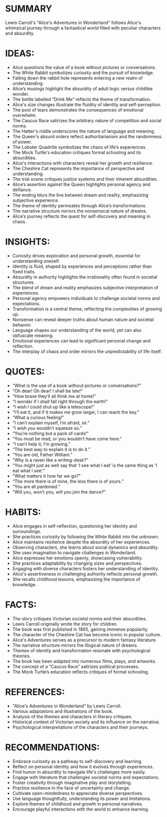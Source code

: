# SUMMARY
Lewis Carroll's "Alice's Adventures in Wonderland" follows Alice's whimsical journey through a fantastical world filled with peculiar characters and absurdity.

# IDEAS:
- Alice questions the value of a book without pictures or conversations.
- The White Rabbit symbolizes curiosity and the pursuit of knowledge.
- Falling down the rabbit hole represents entering a new realm of understanding.
- Alice’s musings highlight the absurdity of adult logic versus childlike wonder.
- The bottle labelled “Drink Me” reflects the theme of transformation.
- Alice's size changes illustrate the fluidity of identity and self-perception.
- The pool of tears demonstrates the consequences of emotional overwhelm.
- The Caucus Race satirizes the arbitrary nature of competition and social norms.
- The Hatter's riddle underscores the nature of language and meaning.
- The Queen's absurd orders reflect authoritarianism and the randomness of power.
- The Lobster Quadrille symbolizes the chaos of life’s experiences.
- The Mock Turtle's education critiques formal schooling and its absurdities.
- Alice's interactions with characters reveal her growth and resilience.
- The Cheshire Cat represents the importance of perspective and understanding.
- The trial scene critiques justice systems and their inherent absurdities.
- Alice’s assertion against the Queen highlights personal agency and defiance.
- The ending blurs the line between dream and reality, emphasizing subjective experience.
- The theme of identity permeates through Alice’s transformations.
- The narrative structure mirrors the nonsensical nature of dreams.
- Alice’s journey reflects the quest for self-discovery and meaning in chaos.

# INSIGHTS:
- Curiosity drives exploration and personal growth, essential for understanding oneself.
- Identity is fluid, shaped by experiences and perceptions rather than fixed traits.
- Absurdity in authority highlights the irrationality often found in societal structures.
- The blend of dream and reality emphasizes subjective interpretation of experiences.
- Personal agency empowers individuals to challenge societal norms and expectations.
- Transformation is a central theme, reflecting the complexities of growing up.
- Nonsense can reveal deeper truths about human nature and societal behavior.
- Language shapes our understanding of the world, yet can also obfuscate meaning.
- Emotional experiences can lead to significant personal change and reflection.
- The interplay of chaos and order mirrors the unpredictability of life itself.

# QUOTES:
- “What is the use of a book without pictures or conversations?”
- “Oh dear! Oh dear! I shall be late!”
- “How brave they’ll all think me at home!”
- “I wonder if I shall fall right through the earth!”
- “I wish I could shut up like a telescope!”
- “I’ll eat it, and if it makes me grow larger, I can reach the key.”
- “What a curious feeling!”
- “I can’t explain myself, I’m afraid, sir.”
- “I wish you wouldn’t squeeze so.”
- “You’re nothing but a pack of cards!”
- “You must be mad, or you wouldn’t have come here.”
- “I can’t help it; I’m growing.”
- “The best way to explain it is to do it.”
- “You are old, Father William.”
- “Why is a raven like a writing-desk?”
- “You might just as well say that ‘I see what I eat’ is the same thing as ‘I eat what I see’.”
- “What matters it how far we go?”
- “The more there is of mine, the less there is of yours.”
- “You are all pardoned.”
- “Will you, won’t you, will you join the dance?”

# HABITS:
- Alice engages in self-reflection, questioning her identity and surroundings.
- She practices curiosity by following the White Rabbit into the unknown.
- Alice maintains resilience despite the absurdity of her experiences.
- Observing characters, she learns about social dynamics and absurdity.
- She uses imagination to navigate challenges in Wonderland.
- Alice expresses her emotions openly, showcasing vulnerability.
- She practices adaptability by changing sizes and perspectives.
- Engaging with diverse characters fosters her understanding of identity.
- Alice's assertiveness in challenging authority reflects personal growth.
- She recalls childhood lessons, emphasizing the importance of knowledge.

# FACTS:
- The story critiques Victorian societal norms and their absurdities.
- Lewis Carroll originally wrote the story for children.
- The book was first published in 1865, gaining immense popularity.
- The character of the Cheshire Cat has become iconic in popular culture.
- Alice's Adventures serves as a precursor to modern fantasy literature.
- The narrative structure mirrors the illogical nature of dreams.
- Themes of identity and transformation resonate with psychological theories.
- The book has been adapted into numerous films, plays, and artworks.
- The concept of a “Caucus Race” satirizes political processes.
- The Mock Turtle’s education reflects critiques of formal schooling.

# REFERENCES:
- "Alice's Adventures in Wonderland" by Lewis Carroll.
- Various adaptations and illustrations of the book.
- Analysis of the themes and characters in literary critiques.
- Historical context of Victorian society and its influence on the narrative.
- Psychological interpretations of the characters and their journeys.

# RECOMMENDATIONS:
- Embrace curiosity as a pathway to self-discovery and learning.
- Reflect on personal identity and how it evolves through experiences.
- Find humor in absurdity to navigate life's challenges more easily.
- Engage with literature that challenges societal norms and expectations.
- Foster creativity through imaginative play and storytelling.
- Practice resilience in the face of uncertainty and change.
- Cultivate open-mindedness to appreciate diverse perspectives.
- Use language thoughtfully, understanding its power and limitations.
- Explore themes of childhood and growth in personal narratives.
- Encourage playful interactions with the world to enhance learning.